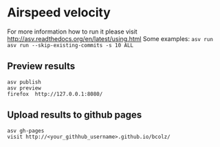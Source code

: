 Airspeed velocity
=================
For more information how to run it please visit
http://asv.readthedocs.org/en/latest/using.html
Some examples:
`asv run`
`asv run --skip-existing-commits -s 10 ALL`

Preview results
---------------
```
asv publish
asv preview
firefox  http://127.0.0.1:8080/
```

Upload results to github pages
------------------------------
```
asv gh-pages
visit http://<your_githhub_username>.github.io/bcolz/
```
